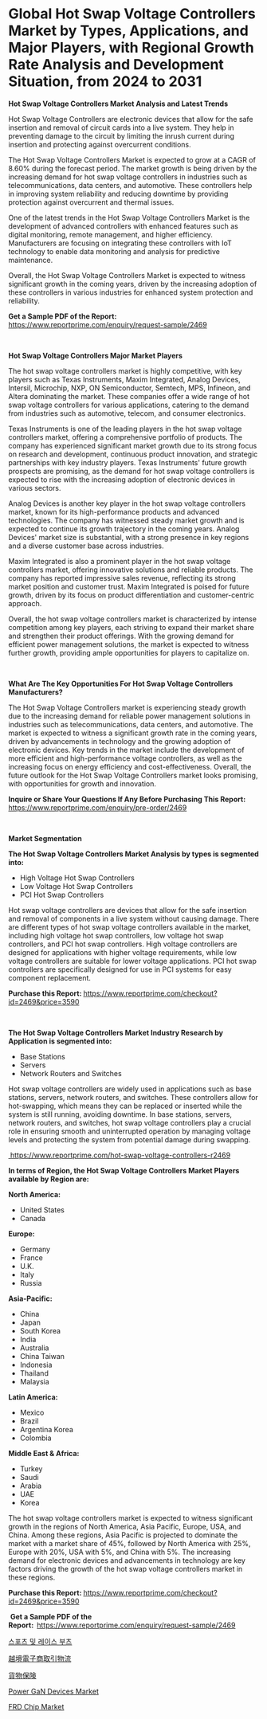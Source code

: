 <p><h1>Global Hot Swap Voltage Controllers Market by Types, Applications, and Major Players, with Regional Growth Rate Analysis and Development Situation, from 2024 to 2031</h1></p><p><strong>Hot Swap Voltage Controllers Market Analysis and Latest Trends</strong></p>
<p><p>Hot Swap Voltage Controllers are electronic devices that allow for the safe insertion and removal of circuit cards into a live system. They help in preventing damage to the circuit by limiting the inrush current during insertion and protecting against overcurrent conditions.</p><p>The Hot Swap Voltage Controllers Market is expected to grow at a CAGR of 8.60% during the forecast period. The market growth is being driven by the increasing demand for hot swap voltage controllers in industries such as telecommunications, data centers, and automotive. These controllers help in improving system reliability and reducing downtime by providing protection against overcurrent and thermal issues.</p><p>One of the latest trends in the Hot Swap Voltage Controllers Market is the development of advanced controllers with enhanced features such as digital monitoring, remote management, and higher efficiency. Manufacturers are focusing on integrating these controllers with IoT technology to enable data monitoring and analysis for predictive maintenance.</p><p>Overall, the Hot Swap Voltage Controllers Market is expected to witness significant growth in the coming years, driven by the increasing adoption of these controllers in various industries for enhanced system protection and reliability.</p></p>
<p><strong>Get a Sample PDF of the Report:&nbsp;</strong> <a href="https://www.reportprime.com/enquiry/request-sample/2469">https://www.reportprime.com/enquiry/request-sample/2469</a></p>
<p>&nbsp;</p>
<p><strong>Hot Swap Voltage Controllers Major Market Players</strong></p>
<p><p>The hot swap voltage controllers market is highly competitive, with key players such as Texas Instruments, Maxim Integrated, Analog Devices, Intersil, Microchip, NXP, ON Semiconductor, Semtech, MPS, Infineon, and Altera dominating the market. These companies offer a wide range of hot swap voltage controllers for various applications, catering to the demand from industries such as automotive, telecom, and consumer electronics.</p><p>Texas Instruments is one of the leading players in the hot swap voltage controllers market, offering a comprehensive portfolio of products. The company has experienced significant market growth due to its strong focus on research and development, continuous product innovation, and strategic partnerships with key industry players. Texas Instruments' future growth prospects are promising, as the demand for hot swap voltage controllers is expected to rise with the increasing adoption of electronic devices in various sectors.</p><p>Analog Devices is another key player in the hot swap voltage controllers market, known for its high-performance products and advanced technologies. The company has witnessed steady market growth and is expected to continue its growth trajectory in the coming years. Analog Devices' market size is substantial, with a strong presence in key regions and a diverse customer base across industries.</p><p>Maxim Integrated is also a prominent player in the hot swap voltage controllers market, offering innovative solutions and reliable products. The company has reported impressive sales revenue, reflecting its strong market position and customer trust. Maxim Integrated is poised for future growth, driven by its focus on product differentiation and customer-centric approach.</p><p>Overall, the hot swap voltage controllers market is characterized by intense competition among key players, each striving to expand their market share and strengthen their product offerings. With the growing demand for efficient power management solutions, the market is expected to witness further growth, providing ample opportunities for players to capitalize on.</p></p>
<p>&nbsp;</p>
<p><strong>What Are The Key Opportunities For Hot Swap Voltage Controllers Manufacturers?</strong></p>
<p><p>The Hot Swap Voltage Controllers market is experiencing steady growth due to the increasing demand for reliable power management solutions in industries such as telecommunications, data centers, and automotive. The market is expected to witness a significant growth rate in the coming years, driven by advancements in technology and the growing adoption of electronic devices. Key trends in the market include the development of more efficient and high-performance voltage controllers, as well as the increasing focus on energy efficiency and cost-effectiveness. Overall, the future outlook for the Hot Swap Voltage Controllers market looks promising, with opportunities for growth and innovation.</p></p>
<p><strong>Inquire or Share Your Questions If Any Before Purchasing This Report:</strong> <a href="https://www.reportprime.com/enquiry/pre-order/2469">https://www.reportprime.com/enquiry/pre-order/2469</a></p>
<p>&nbsp;</p>
<p><strong>Market Segmentation</strong></p>
<p><strong>The Hot Swap Voltage Controllers Market Analysis by types is segmented into:</strong></p>
<p><ul><li>High Voltage Hot Swap Controllers</li><li>Low Voltage Hot Swap Controllers</li><li>PCI Hot Swap Controllers</li></ul></p>
<p><p>Hot swap voltage controllers are devices that allow for the safe insertion and removal of components in a live system without causing damage. There are different types of hot swap voltage controllers available in the market, including high voltage hot swap controllers, low voltage hot swap controllers, and PCI hot swap controllers. High voltage controllers are designed for applications with higher voltage requirements, while low voltage controllers are suitable for lower voltage applications. PCI hot swap controllers are specifically designed for use in PCI systems for easy component replacement.</p></p>
<p><strong>Purchase this Report:&nbsp;</strong><a href="https://www.reportprime.com/checkout?id=2469&price=3590">https://www.reportprime.com/checkout?id=2469&price=3590</a></p>
<p>&nbsp;</p>
<p><strong>The Hot Swap Voltage Controllers Market Industry Research by Application is segmented into:</strong></p>
<p><ul><li>Base Stations</li><li>Servers</li><li>Network Routers and Switches</li></ul></p>
<p><p>Hot swap voltage controllers are widely used in applications such as base stations, servers, network routers, and switches. These controllers allow for hot-swapping, which means they can be replaced or inserted while the system is still running, avoiding downtime. In base stations, servers, network routers, and switches, hot swap voltage controllers play a crucial role in ensuring smooth and uninterrupted operation by managing voltage levels and protecting the system from potential damage during swapping.</p></p>
<p><a href="https://www.reportprime.com/hot-swap-voltage-controllers-r2469">&nbsp;https://www.reportprime.com/hot-swap-voltage-controllers-r2469</a></p>
<p><strong>In terms of Region, the Hot Swap Voltage Controllers Market Players available by Region are:</strong></p>
<p>
    <p> <strong> North America: </strong>
        <ul>
            <li>United States</li>
            <li>Canada</li>
        </ul>
        </p> 
    <p> <strong> Europe: </strong>
        <ul>
            <li>Germany</li>
            <li>France</li>
            <li>U.K.</li>
            <li>Italy</li>
            <li>Russia</li>
        </ul>
        </p> 
    <p> <strong> Asia-Pacific: </strong>
        <ul>
            <li>China</li>
            <li>Japan</li>
            <li>South Korea</li>
            <li>India</li>
            <li>Australia</li>
            <li>China Taiwan</li>
            <li>Indonesia</li>
            <li>Thailand</li>
            <li>Malaysia</li>
        </ul>
        </p> 
    <p> <strong> Latin America: </strong>
        <ul>
            <li>Mexico</li>
            <li>Brazil</li>
            <li>Argentina Korea</li>
            <li>Colombia</li>
        </ul>
        </p> 
    <p> <strong> Middle East & Africa: </strong>
        <ul>
            <li>Turkey</li>
            <li>Saudi</li>
            <li>Arabia</li>
            <li>UAE</li>
            <li>Korea</li>
        </ul>
    </p>
    </p>
<p><p>The hot swap voltage controllers market is expected to witness significant growth in the regions of North America, Asia Pacific, Europe, USA, and China. Among these regions, Asia Pacific is projected to dominate the market with a market share of 45%, followed by North America with 25%, Europe with 20%, USA with 5%, and China with 5%. The increasing demand for electronic devices and advancements in technology are key factors driving the growth of the hot swap voltage controllers market in these regions.</p></p>
<p><strong>Purchase this Report: </strong><a href="https://www.reportprime.com/checkout?id=2469&price=3590">https://www.reportprime.com/checkout?id=2469&price=3590</a></p>
<p>&nbsp;<strong>Get a Sample PDF of the Report:&nbsp;&nbsp;</strong><a href="https://www.reportprime.com/enquiry/request-sample/2469">https://www.reportprime.com/enquiry/request-sample/2469</a></p>
<p><strong></strong></p>
<p><p><a href="https://github.com/tasfiyaj85/Market-Research-Report-List-2/blob/main/2481707102955.md">스포츠 및 레이스 부츠</a></p><p><a href="https://github.com/EstaSprer20231/Market-Research-Report-List-3/blob/main/598834582794.md">越境電子商取引物流</a></p><p><a href="https://github.com/klon646/Market-Research-Report-List-3/blob/main/187509482795.md">貨物保険</a></p><p><a href="https://github.com/JermaineCrona2023/Market-Research-Report-List-2/blob/main/power-gan-devices-market.md">Power GaN Devices Market</a></p><p><a href="https://github.com/ctanaka235/Market-Research-Report-List-2/blob/main/frd-chip-market.md">FRD Chip Market</a></p></p>